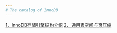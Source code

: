 ```yaml
---
# The catalog of InnoDB
---
```


[1、InnoDB存储引擎结构介绍][1]
[2、通用表空间与页压缩][2]

  [1]:https://github.com/Ezail3/Note/blob/master/DB/MySQL/InnoDB/innodb_intro.md
  [2]:https://github.com/Ezail3/Note/blob/master/DB/MySQL/InnoDB/general_space%26%26page_compressed.md
